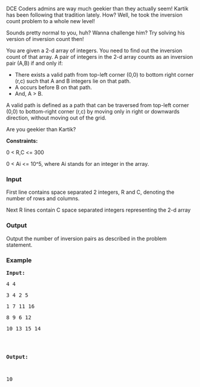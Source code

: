 <p>DCE Coders admins are way much geekier than they actually seem! Kartik has been following that tradition lately. How? Well, he took the inversion count problem to a whole new level!</p>
<p>Sounds pretty normal to you, huh? Wanna challenge him? Try solving his version of inversion count then!</p>
<p>You are given a 2-d array of integers. You need to find out the inversion count of that array. A pair of integers in the 2-d array counts as an inversion pair (A,B) if and only if:</p>
<ul>
<li>There exists a valid path from top-left corner (0,0) to bottom right corner (r,c) such that A and B integers lie on that path.</li>
<li>A occurs before B on that path.</li>
<li>And, A &gt; B.</li>
</ul>
<p>A valid path is defined as a path that can be traversed from top-left corner (0,0) to bottom-right corner (r,c) by moving only in right or downwards direction, without moving out of the grid.</p>
<p>Are you geekier than Kartik?</p>
<p><strong>Constraints:</strong></p>
<p>0 &lt; R,C &lt;= 300</p>
<p>0 &lt; Ai &lt;= 10^5, where Ai stands for an integer in the array.</p>
<h3>Input</h3>
<p>First line contains space separated 2 integers, R and C, denoting the number of rows and columns.</p>
<p>Next R lines contain C space separated integers representing the 2-d array</p>
<h3>Output</h3>
<p>Output the number of inversion pairs as described in the problem statement.</p>
<h3>Example</h3>
<pre><strong>Input:</strong>
<p>4 4
</p><p>3 4 2 5
</p><p>1 7 11 16
</p><p>8 9 6 12
</p><p>10 13 15 14</p>

<strong>Output:</strong>
<p>10</p>
</pre>